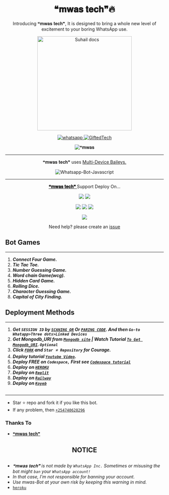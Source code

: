  <h1 align="center"> ❝𝐦𝐰𝐚𝐬 𝐭𝐞𝐜𝐡❞🔥 </h1> 
<p align="center"> Introducing ❝𝐦𝐰𝐚𝐬 𝐭𝐞𝐜𝐡❞, It is designed to bring a whole new level of excitement to your boring WhatsApp use. </p>

<p align="center">
  <a href="https://github.com/Mwas284/mwas-md-tec">
    <img alt="Suhail docs" height="300" src="https://telegra.ph/file/6637636f266e4eda2fbe1.jpg">
  </a>
</p>
    
   
   
<p align="center">
  <a href="https://wa.me/+254740628296?text=Hi+Bro--+I+Need+Help.+I+messaged+you+from+mwas md+Repo" target="_blank">
    <img alt="whatsapp" src="https://img.shields.io/badge/ Whatsapp -25D366?style=for-the-badge&logo=whatsapp&logoColor=white" />
 
  <a aria-label="ɢɪғᴛᴇᴅ ʙᴏᴛ is free to use" href="https://https://github.com/Mwas284/mwas-md-tec" target="_blank">
    <img alt="GiftedTech" src="https://img.shields.io/youtube/channel/subscribers/UCU071AMRqcd5mfTdCgJFwPg" target="_blank" />
  </a>

</p>
<p align="center"><img src="https://profile-counter.glitch.me/{❝𝐦𝐰𝐚𝐬 𝐭𝐞𝐜𝐡❞Info}/count.svg" alt=❝𝐦𝐰𝐚𝐬 𝐭𝐞𝐜𝐡❞ :: Visitor's Count" /></p>

---




<p align="center"> ❝𝐦𝐰𝐚𝐬 𝐭𝐞𝐜𝐡❞ uses
  <a href="https://github.com/adiwajshing/Baileys">Multi-Device Baileys.</a>
</p>
<p align="center">
  <img title="Whatsapp-Bot-Javascript" src="https://img.shields.io/badge/Javascript-363303?style=for-the-badge&logo=javascript&logoColor=c6c631"></img>
</p>

---

<p align="center">
  <a href="https://github.com/Mwas284/mwas-md-tec"><b>❝𝐦𝐰𝐚𝐬 𝐭𝐞𝐜𝐡❞ </b></a> Support Deploy On...
</p>

<p align="center">
  <a href="https://github.com/Mwas284/mwas-md-tec/blob/main/temp/deploy-on-vps.md"><img src="https://img.shields.io/badge/self hosting-3d1513?style=for-the-badge&logo=serverless&logoColor=FD5750"></a>
  <a href="https://railway.app/template/GZOvIe?referralCode=wVDLrh"><img src="https://img.shields.io/badge/railway-3e164f?style=for-the-badge&logo=railway&logoColor=0B0D0E"></a>
</p>
<p align="center">
  <a href="https://dashboard.heroku.com/new?template=https://github.com/Mwas284/mwas-md-tec"><img src="https://img.shields.io/badge/heroku-9d7acc?style=for-the-badge&logo=heroku&logoColor=430098"></a>
  <a href="https://suhail-web01.vercel.app/replit.html"><img src="https://img.shields.io/badge/replit-253c99?style=for-the-badge&logo=replit&logoColor=F26207"></a>
  <a href="https://app.koyeb.com/apps/deploy?type=git&repository=github.com/Giftedmaurice/gifted-bot-md&branch=main&env[SESSION_ID]&env[OWNER_NUMBER]=254762016957&env[MONGODB_URI]&&env[OWNER_NAME]=ɢɪғᴛᴇᴅ ᴛᴇᴄʜ&env[KOYEB_API]&env[PREFIX]=.&env[WAPRESENCE]&env[AUTO_READ_STATUS]=true&env[DISABLE_PM]=false&env[PACK_AUTHER]=whatsapp+bot&env[PACK_NAME]=ɢɪғᴛᴇᴅ ᴛᴇᴄʜ&env[STYLE]=0&env[MODE]=private&env[READ_MESSAGE]=false&env[THEME]=GIFTED&env[WARN_COUNT]=3&env[BLOCK_JID]=null&env[TIME_ZONE]=Africa/Nairobi&name=gifted-tech&env[KOYEB_NAME]=suhail-md&env[SUDO]=null&env[THUMB_IMAGE]=https://telegra.ph/file/54efddccf41281ad7ec51.jpg"><img src="https://img.shields.io/badge/koyeb-033604?style=for-the-badge&logo=koyeb&logoColor=white"></a>
</p>
<p align="center">
  <a href="https://youtu.be/3NdJb6_1cJM"><img src="https://img.shields.io/badge/CodeSpace-green?colorA=%23ff000&colorB=%23017e40&style=for-the-badge&logo=git&logoColor=white"></a>
</p>
<p align="center">Need help? please create an <a href="https://github.com/Mwas284/gifted-bot-md/issues">issue</a></p>

 



## Bot Games
---
1. ***Connect Four Game.***
2.  ***Tic Tac Toe.***
3.  ***Number Guessing Game.***
4.  ***Word chain Game(wcg).***
5.  ***Hidden Card Game.***
6.  ***Rolling Dice.***
7.  ***Character Guessing Game.***
8.  ***Capital of City Finding.***
##


 




    
   
## Deployment Methods
---
1.  ***Get `SESSION ID` by [`SCANING QR`]() Or [`PARING CODE`](https://replit.com/@BrianMwangi9/MWAS-MD-Pairing-Code#index.js). And then `Go-to Whatapp>Three dots>Linked Devices`***
2.  ***Get Mongodb_URI from [`Mongodb site`](https://www.mongodb.com/) | Watch Tutorial [`To Get Mongodb_URI`](https://youtu.be/6rnftFl0fAI). `Optional`***
3.  ***Click [`FORK`](https://github.com/Mwas284/mwas-md-tec) and `Star ⭐ Repository` for Courage.***
4.  ***Deploy tutorial [`Youtube Video`](https://youtu.be/6rnftFl0fAI).***
5.  ***Deploy FREE on `Codespace,` First see [`Codespace tutorial`](https://youtu.be/3NdJb6_1cJM)***
6.  ***Deploy on [`HEROKU`](https://dashboard.heroku.com/new?template=https://github.com/Mwas284/mwas-md-tec)***
7.  ***Deploy on [`Replit`](https://replit.com/github/Giftedmaurice/gifted-bot-md)***
8.  ***Deploy on [`Railway`](https://railway.app/template/GZOvIe?referralCode=wVDLrh)***
9.  ***Deploy on [`Koyeb`](https://app.koyeb.com/apps/deploy?type=git&repository=github.com/SuhailTechInfo/Suhail-Md&branch=main&env[SESSION_ID]&env[OWNER_NUMBER]=254762016957&env[MONGODB_URI]&&env[OWNER_NAME]=ɢɪғᴛᴇᴅᴛᴇᴄʜ&env[KOYEB_API]&env[PREFIX]=.&env[WAPRESENCE]&env[AUTO_READ_STATUS]=true&env[DISABLE_PM]=true&env[PACK_AUTHER]=whatsapp+bot&env[PACK_NAME]=ɢɪғᴛᴇᴅᴛᴇᴄʜ&env[STYLE]=0&env[MODE]=private&env[READ_MESSAGE]=false&env[THEME]=GIFTED&env[WARN_COUNT]=3&env[BLOCK_JID]=null&env[TIME_ZONE]=Africa/Nairobi&name=suhail-md&env[KOYEB_NAME]=suhail-md&env[SUDO]=null&env[THUMB_IMAGE]=https://telegra.ph/file/54efddccf41281ad7ec51.jpg)***

##
---


- Star ⭐ repo and fork it if you like this bot.
- If any problem, then [`+254740628296`](https://wa.me/254740628296)


### Thanks To
- [❝𝐦𝐰𝐚𝐬 𝐭𝐞𝐜𝐡❞](https://github.com/Mwas284/gifted-bot-md) 




<h2 align="center">  NOTICE
</h2>
   
## 
- *❝𝐦𝐰𝐚𝐬 𝐭𝐞𝐜𝐡❞ is not made by `WhatsApp Inc.` Sometimes or misusing the bot might `ban` your `WhatsApp account!`*
- *In that case, I'm not responsible for banning your account.*
- *Use mwas-Bot at your own risk by keeping this warning in mind.*
- [`heroku`]( https://dashboard.heroku.com/new?template=https://github.com/Mwas284/gifted-bot-md)
